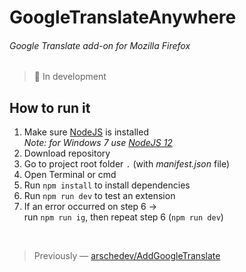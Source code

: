 # GoogleTranslateAnywhere
###### Google Translate add-on for Mozilla Firefox
> 🚧 In development

## How to run it
1. Make sure [NodeJS](https://nodejs.org) is installed  
   *Note: for Windows 7 use [NodeJS 12](https://nodejs.org/download/release/v12.22.12)*
2. Download repository
3. Go to project root folder `.` (with *manifest.json* file)
4. Open Terminal or cmd
5. Run `npm install` to install dependencies
6. Run `npm run dev` to test an extension
7. If an error occurred on step 6 ->  
   run `npm run ig`, then repeat step 6 (`npm run dev`)

</br>

> Previously — [arschedev/AddGoogleTranslate](https://github.com/arschedev/AddGoogleTranslate)
